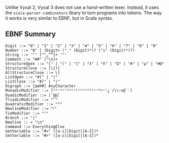 Unlike Vyxal 2, Vyxal 3 does not use a hand-written lexer. Instead, it uses the `scala-parser-combinators` libary to turn programs into tokens. The way it works is
very similar to EBNF, but in Scala syntax.

## EBNF Summary

```
Digit ::= "0" | "1" | "2" | "3" | "4" | "5" | "6" | "7" | "8" | "9"
Number ::= "0" | (Digit+ ("." (Digit)*)? ("ı" (Digit)*)?)
String ::= '"' [^"„”“]+ '"'
Comment ::= "##" [^\n]+
StructureOpen ::= "[" | "(" | "{" | "λ" | "ƛ" | "Ω" | "₳" | "µ" | "#@"
StructureClose ::= [\})]
AllStructureClose ::= \]
ListOpen ::= "#[" | "⟨"
ListClose ::= "#]" | "⟩"
Digraph ::= [∆øÞ#] AnyCharacter
MonadicModifier ::= [ᵃᵇᶜᵈᵉᶠᶢᴴᶤᶨᵏᶪᵐⁿᵒᵖᴿᶳᵘᵛᵂᵡᵞᶻᶴ¿′/\\~v@`ꜝ]
DyadicModifier ::= [″∥∦]
TriadicModifier ::= "‴"
QuadraticModifier ::= "⁴"
NewlineModifier ::= "ᵜ"
TieModifier ::= "ᵗ"
Branch ::= "|"
Newline :: = "\n"
Command ::= EverythingElse
GetVariable ::= "#<" ([a-z]|Digit|[A-Z])*
SetVariable ::= "#>" ([a-z]|Digit|[A-Z])*
```

